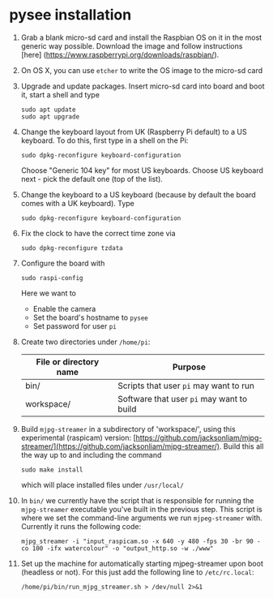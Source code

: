 # pysee installation

1) Grab a blank micro-sd card and install the Raspbian OS on it in the most
generic way possible. Download the image and follow instructions [here]
(https://www.raspberrypi.org/downloads/raspbian/).
2) On OS X, you can use `etcher` to write the OS image to the micro-sd card
3) Upgrade and update packages. Insert micro-sd card into board and boot it,
start a shell and type 
    ```
    sudo apt update
    sudo apt upgrade
    ```
4) Change the keyboard layout from UK (Raspberry Pi default) to a US keyboard. To do this, first type in a shell on the Pi:
   ```
   sudo dpkg-reconfigure keyboard-configuration
   ```
   Choose "Generic 104 key" for most US keyboards.  Choose US keyboard next - pick the default one (top of the list).
5) Change the keyboard to a US keyboard (because by default the board comes
with a UK keyboard). Type
    ```
    sudo dpkg-reconfigure keyboard-configuration
    ```
6) Fix the clock to have the correct time zone via
   ```
   sudo dpkg-reconfigure tzdata
   ```
7) Configure the board with
    ```
    sudo raspi-config
    ```
   Here we want to
   * Enable the camera
   * Set the board's hostname to `pysee`
   * Set password for user `pi`
8) Create two directories under `/home/pi`: 

   File or directory name | Purpose
   ---------------------- | -------
   bin/                   | Scripts that user `pi` may want to run
   workspace/             | Software that user `pi` may want to build

9) Build `mjpg-streamer` in  a subdirectory of 'workspace/', using this 
experimental (raspicam) version: [https://github.com/jacksonliam/mjpg-streamer/](https://github.com/jacksonliam/mjpg-streamer/). Build this all the way up to and including the command
    ```
    sudo make install
    ```
   which will place installed files under `/usr/local/`

10) In `bin/` we currently have the script that is responsible for running the
`mjpg-streamer` executable you've built in the previous step. This script is
where we set the command-line arguments we run `mjpeg-streamer` with. Currently it runs the following code:
    ```
    mjpg_streamer -i "input_raspicam.so -x 640 -y 480 -fps 30 -br 90 -co 100 -ifx watercolour" -o "output_http.so -w ./www"
    ```
11) Set up the machine for automatically starting mjpeg-streamer upon boot (headless or not).  For this just add the following line to `/etc/rc.local`:
    ```
    /home/pi/bin/run_mjpg_streamer.sh > /dev/null 2>&1
    ```
